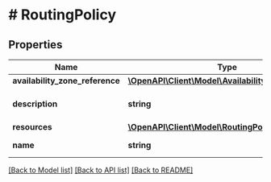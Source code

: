 # # RoutingPolicy

## Properties

Name | Type | Description | Notes
------------ | ------------- | ------------- | -------------
**availability_zone_reference** | [**\OpenAPI\Client\Model\AvailabilityZoneReference**](AvailabilityZoneReference.md) |  | [optional]
**description** | **string** | A description for routing_policy. | [optional]
**resources** | [**\OpenAPI\Client\Model\RoutingPolicyResources**](RoutingPolicyResources.md) |  |
**name** | **string** | routing_policy Name. |

[[Back to Model list]](../../README.md#models) [[Back to API list]](../../README.md#endpoints) [[Back to README]](../../README.md)
